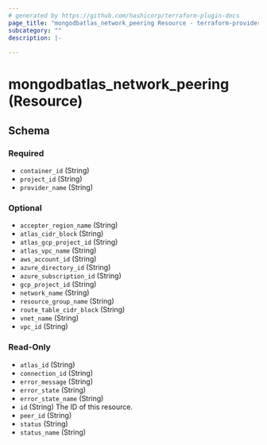 ```yaml
---
# generated by https://github.com/hashicorp/terraform-plugin-docs
page_title: "mongodbatlas_network_peering Resource - terraform-provider-mongodbatlas"
subcategory: ""
description: |-
  
---
```


# mongodbatlas_network_peering (Resource)





<!-- schema generated by tfplugindocs -->
## Schema

### Required

- `container_id` (String)
- `project_id` (String)
- `provider_name` (String)

### Optional

- `accepter_region_name` (String)
- `atlas_cidr_block` (String)
- `atlas_gcp_project_id` (String)
- `atlas_vpc_name` (String)
- `aws_account_id` (String)
- `azure_directory_id` (String)
- `azure_subscription_id` (String)
- `gcp_project_id` (String)
- `network_name` (String)
- `resource_group_name` (String)
- `route_table_cidr_block` (String)
- `vnet_name` (String)
- `vpc_id` (String)

### Read-Only

- `atlas_id` (String)
- `connection_id` (String)
- `error_message` (String)
- `error_state` (String)
- `error_state_name` (String)
- `id` (String) The ID of this resource.
- `peer_id` (String)
- `status` (String)
- `status_name` (String)
